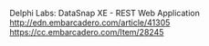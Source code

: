 Delphi Labs: DataSnap XE - REST Web Application
http://edn.embarcadero.com/article/41305
https://cc.embarcadero.com/Item/28245
